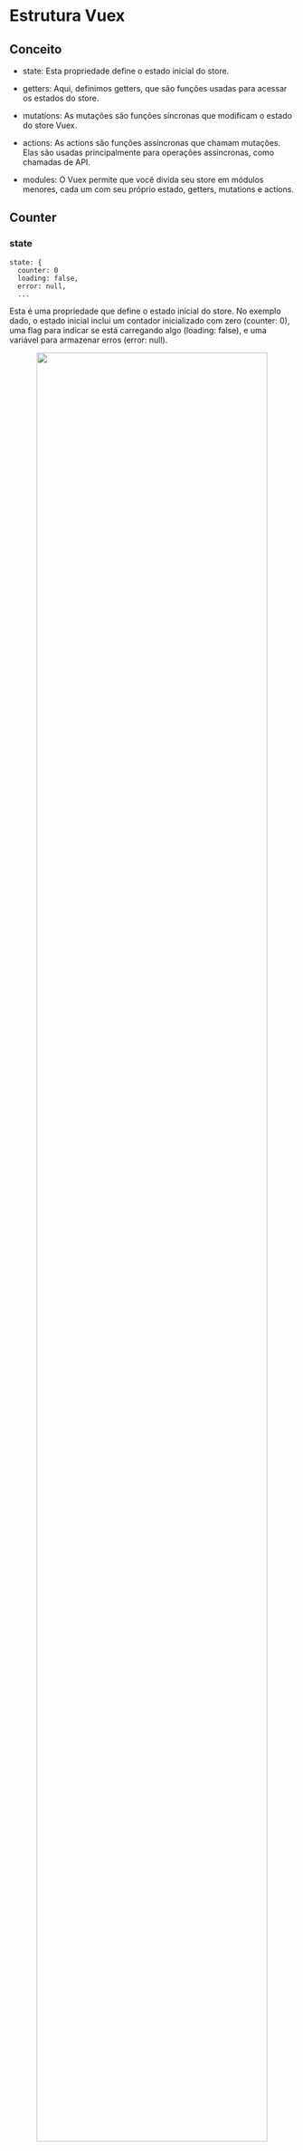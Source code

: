 
# Estrutura Vuex

## Conceito

- state: Esta propriedade define o estado inicial do store.

- getters: Aqui, definimos getters, que são funções usadas para acessar os estados do store.

- mutations: As mutações são funções síncronas que modificam o estado do store Vuex.

- actions: As actions são funções assíncronas que chamam mutações. Elas são usadas principalmente para operações assíncronas, como chamadas de API.

- modules: O Vuex permite que você divida seu store em módulos menores, cada um com seu próprio estado, getters, mutations e actions.


## Counter

### state

```
state: {
  counter: 0
  loading: false, 
  error: null,
  ...
```
Esta é uma propriedade que define o estado inicial do store. No exemplo dado, o estado inicial inclui um contador inicializado com zero (counter: 0), uma flag para indicar se está carregando algo (loading: false), e uma variável para armazenar erros (error: null).

<div align="center">
  <img src="https://github.com/lucasmargui/Vue_Estrutura_Vuex/assets/157809964/6d90f022-105c-4c7e-91cc-6538b888f3ee" style="width:90%">
</div>


### getters

```  
getters: {
    counter: state => state.counter, 
    isLoading: state => state.loading, 
    error: state => state.error /
```
- counter: state => state.counter: Este é um getter chamado "counter" que retorna o valor do estado counter armazenado no objeto state. Isso significa que sempre que você chamar getters.counter, você obterá o valor atual do contador.

- isLoading: state => state.loading: Este é um getter chamado "isLoading" que retorna o valor do estado loading armazenado no objeto state. Ele fornece acesso ao estado de carregamento da aplicação.

- error: state => state.error: Este é um getter chamado "error" que retorna o valor do estado error armazenado no objeto state. Ele fornece acesso a mensagens de erro potencialmente presentes no estado da aplicação.

### mutations

```  
mutations: {
    increment: (state, payload) => state.counter = state.counter  + payload, 
    decrement: (state, payload) => state.counter  = state.counter - payload, 
    setLoading: (state, payload) => state.loading = payload, 
    setError: (state, payload) => state.error = payload,
```

Mutations possuí quatro funções sincronas para alterar os valores de counter, increment e decrement

- increment: Esta mutação é usada para aumentar o valor do contador no estado da aplicação. Ela recebe um payload que é adicionado ao valor atual do contador.

- decrement: Esta mutação é usada para diminuir o valor do contador no estado da aplicação. Ela também recebe um payload que é subtraído do valor atual do contador.

- setLoading: Esta mutação é usada para definir o estado de carregamento da aplicação. O payload determina o estado de carregamento, que geralmente é um booleano indicando se a aplicação está atualmente em um estado de carregamento ou não.

- setError: Esta mutação é usada para definir mensagens de erro na aplicação. O payload contém a mensagem de erro a ser definida.


<div align="center">
  <img src="https://github.com/lucasmargui/Vue_Estrutura_Vuex/assets/157809964/9ca3b6ba-eb7b-4497-9016-6da9cae8277a" style="width:90%">
</div>

### actions

Possui 4 funções assincronas incrementAsync, decrementAsync, incrementByAsync e decrementByAsync


- async incrementByAsync({ commit }, payload): Esta é uma função assíncrona chamada incrementByAsync que aceita dois argumentos: commit e payload. commit é um método que é usado para disparar as mutações do Vuex, enquanto payload é um objeto que contém dados adicionais, como o amount que é desestruturado na linha seguinte.

- const { amount } = payload;: Este código desestrutura o objeto payload, extraindo o valor de amount.

- commit('setLoading', true);: Aqui, é disparada uma mutação chamada 'setLoading', atualiza o estado para indicar que alguma operação está ocorrendo, como o carregamento de dados.

- await new Promise(resolve => setTimeout(resolve, 1000));: Este é um truque comum usado para simular uma operação assíncrona. Ele cria uma promessa que será resolvida após um segundo, simulando uma espera para alguma operação assíncrona acontecer, como uma chamada de API.

- commit('increment', amount);: Depois que a espera é concluída, outra mutação é disparada, desta vez para incrementar um valor no estado gerenciado pelo Vuex.

- commit('setError', error.message);: Se ocorrer algum erro durante a execução do código dentro do bloco try, será capturado pelo bloco catch e outra mutação será disparada para atualizar o estado com uma mensagem de erro.

- commit('setLoading', false);: Independentemente do sucesso ou falha da operação, este código garante que a indicação de carregamento seja atualizada para false no final da função.

(mesma lógica para incrementAsync, decrementAsync, decrementAsync)

<div align="center">
  <img src="https://github.com/lucasmargui/Vue_Estrutura_Vuex/assets/157809964/a721e1a0-019c-45e7-bec3-021b353966a9" style="width:90%">
</div>


## Login

### state

```
state: {
  ...
  user: null
  ...
```

- Dentro do objeto state, há uma chave chamada user, que inicialmente está definida como null. Isso indica que o estado do usuário está vazio ou não definido no momento.

<div align="center">
  <img src="https://github.com/lucasmargui/Vue_Estrutura_Vuex/assets/157809964/704d9e18-c010-419a-8546-e5d224189d3d" style="width:90%">
</div>


### mutations

```
setUser(state, user) {
  state.user = user
},
clearUser(state) {
  state.user = null
}
```

- setUser(state, user): É uma mutação chamada setUser. Ela recebe dois parâmetros: state (que é o estado atual do Vuex) e user. Essa mutação é usada para definir o estado do usuário no Vuex. Ela atualiza o estado com o objeto user que é passado como argumento.

- clearUser(state): É outra mutação chamada clearUser. Ela recebe apenas o parâmetro state. Essa mutação é usada para limpar o estado do usuário, definindo-o como null.




<div align="center">
  <img src="https://github.com/lucasmargui/Vue_Estrutura_Vuex/assets/157809964/1007e9aa-e002-4535-a3e6-b644f83f9e88" style="width:90%">
</div>




### actions
```
  async loginAsync({ commit }, payload) {
      const user  = payload;
      commit('setUser', user);
    },
```
const user = payload;: Aqui, payload é atribuído à constante user. Presumivelmente, o payload contém informações sobre o usuário que está tentando fazer login.

commit('setUser', user);: Esta linha invoca uma mutação chamada 'setUser' usando o método commit. As mutações são usadas para alterar o estado da loja de forma síncrona. Neste caso, a mutação 'setUser' é usada para atualizar o estado com as informações do usuário após o login.

<div align="center">
  <img src="https://github.com/lucasmargui/Vue_Estrutura_Vuex/assets/157809964/664608dd-9021-4cab-9643-df9fb7e9e061" style="width:90%">
</div>





```
async logoutAsync({ commit }) {
     
      commit('clearUser');
      
    },
```

Dentro da função logoutAsync, o código chama commit('clearUser'),  é responsável por limpar os dados do usuário do estado da aplicação.

